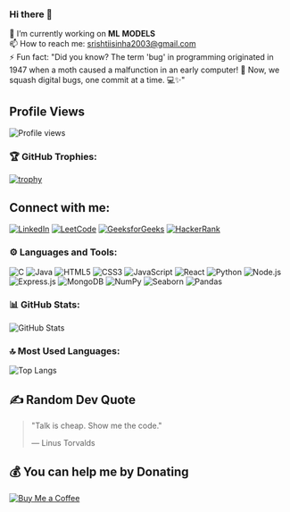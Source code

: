 ### Hi there 👋

🔭 I’m currently working on **ML** **MODELS**   
📫 How to reach me: [srishtiisinha2003@gmail.com](mailto:srishtiisinha2003@gmail.com)  
⚡ Fun fact: "Did you know? The term 'bug' in programming originated in 1947 when a moth caused a malfunction in   an early computer! 🐛 Now, we squash digital bugs, one commit at a time. 💻✨"

## Profile Views
![Profile views](https://komarev.com/ghpvc/?username=SrishtiSinha2003&color=brightgreen)


### 🏆 GitHub Trophies:
[![trophy](https://github-profile-trophy.vercel.app/?username=SrishtiSinha2003)](https://github.com/SrishtiSinha2003/github-profile-trophy)


## Connect with me:
[![LinkedIn](https://img.shields.io/badge/LinkedIn-%230077B5.svg?style=for-the-badge&logo=linkedin&logoColor=white)](https://linkedin.com/in/srishti-sinha-06aug082003/)
[![LeetCode](https://img.shields.io/badge/LeetCode-%23FFA116.svg?style=for-the-badge&logo=leetcode&logoColor=black)](https://leetcode.com/u/gHKCUzkWji/)
[![GeeksforGeeks](https://img.shields.io/badge/GeeksforGeeks-%2300C853.svg?style=for-the-badge&logo=geeksforgeeks&logoColor=white)](https://auth.geeksforgeeks.org/user/msdianvvtn7/)
[![HackerRank](https://img.shields.io/badge/HackerRank-%232EC866.svg?style=for-the-badge&logo=hackerrank&logoColor=white)](https://www.hackerrank.com/profile/msdianvarsha)



### ⚙️ Languages and Tools:

![C](https://img.shields.io/badge/C-%2300599C.svg?style=for-the-badge&logo=c&logoColor=white)
![Java](https://img.shields.io/badge/Java-%23ED8B00.svg?style=for-the-badge&logo=java&logoColor=white)
![HTML5](https://img.shields.io/badge/HTML5-%23E34F26.svg?style=for-the-badge&logo=html5&logoColor=white)
![CSS3](https://img.shields.io/badge/CSS3-%231572B6.svg?style=for-the-badge&logo=css3&logoColor=white)
![JavaScript](https://img.shields.io/badge/JavaScript-%23F7DF1E.svg?style=for-the-badge&logo=javascript&logoColor=black)
![React](https://img.shields.io/badge/React-%2361DAFB.svg?style=for-the-badge&logo=react&logoColor=black)
![Python](https://img.shields.io/badge/Python-3670A0?style=for-the-badge&logo=python&logoColor=ffdd54)
![Node.js](https://img.shields.io/badge/Node.js-6DA55F?style=for-the-badge&logo=node.js&logoColor=white)
![Express.js](https://img.shields.io/badge/Express.js-%23404d59.svg?style=for-the-badge&logo=express&logoColor=%2361DAFB)
![MongoDB](https://img.shields.io/badge/MongoDB-%2347A248.svg?style=for-the-badge&logo=mongodb&logoColor=white)
![NumPy](https://img.shields.io/badge/NumPy-%23013243.svg?style=for-the-badge&logo=numpy&logoColor=white)
![Seaborn](https://img.shields.io/badge/Seaborn-%23013243.svg?style=for-the-badge&logo=seaborn&logoColor=white)
![Pandas](https://img.shields.io/badge/Pandas-%23150458.svg?style=for-the-badge&logo=pandas&logoColor=white)


### 📊 GitHub Stats:
![GitHub Stats](https://github-readme-stats.vercel.app/api?username=SrishtiSinha2003&show_icons=true&theme=radical)

### 🔝 Most Used Languages:
![Top Langs](https://github-readme-stats.vercel.app/api/top-langs/?username=SrishtiSinha2003&layout=compact)



## ✍️ Random Dev Quote
> "Talk is cheap. Show me the code."
>
> — Linus Torvalds


## 💰 You can help me by Donating

[![Buy Me a Coffee](https://img.shields.io/badge/Buy_Me_A_Coffee-yellow?style=flat-square&logo=buy-me-a-coffee)](https://www.buymeacoffee.com/SrishtiSinha2003)

